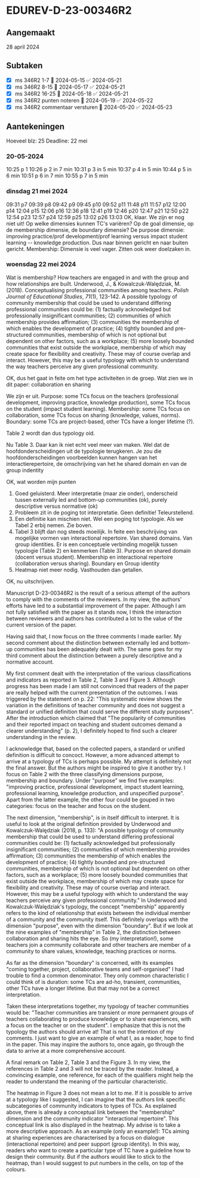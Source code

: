 # EDUREV-D-23-00346R2
## Aangemaakt 
28 april 2024
## Subtaken
- [x] ms 346R2 1-7 📅 2024-05-15 ✅ 2024-05-21
- [x] ms 346R2 8-15 📅 2024-05-17 ✅ 2024-05-21
- [x] ms 346R2 16-25 📅 2024-05-18 ✅ 2024-05-21
- [x] ms 346R2 punten noteren 📅 2024-05-19 ✅ 2024-05-22
- [x] ms 346R2 commentaar versturen 📅 2024-05-20 ✅ 2024-05-23

## Aantekeningen 
Hoeveel blz: 25
Deadline: 22 mei

### 20-05-2024 
10:25 p 1
10:26 p 2 in 7 min
10:31 p 3 in 5 min
10:37 p 4 in 5 min
10:44 p 5 in 6 min
10:51 p 6 in 7 min
10:55 p 7 in 5 min

### dinsdag 21 mei 2024
09:31 p7
09:39 p8
09:42 p9
09:45 p10
09:52 p11
11:48 p11
11:57 p12
12:00 p14
12:04 p15
12:06 p16
12:36 p18
12:41 p19
12:46 p20
12:47 p21
12:50 p22
12:54 p23
12:57 p24
12:59 p25
13:02 p26
13:03 OK, klaar. We zijn er nog niet uit! Op welke dimensies kunnen TC's variëren? Op de goal dimensie, op de membership dimensie, de boundary dimensie? De purpose dimensie: improving practice/prof development/prof learning versus impact student learning -- knowledge production. Dus naar binnen gericht en naar buiten gericht.
Membership: Dimensie is veel vager. Zitten ook weer doelzaken in. 
### woensdag 22 mei 2024
Wat is membership? How teachers are engaged in and with the group and how relationships are built.
Underwood, J., & Kowalczuk-Walędziak, M. (2018). Conceptualising professional communities among teachers. _Polish Journal of Educational Studies_, _71_(1), 123-142.
A possible typology of community membership that could be used to understand differing professional communities could be: (1) factually acknowledged but professionally insignificant communities; (2) communities of which membership provides affirmation; (3) communities the membership of which enables the development of practice; (4) tightly bounded and pre-structured communities, membership of which is not optional but dependent on other factors, such as a workplace; (5) more loosely bounded communities that exist outside the workplace, membership of which may create space for flexibility and creativity. These may of course overlap and interact. However, this may be a useful typology with which to understand the way teachers perceive any given professional community.

OK, dus het gaat in feite om het type activiteiten in de groep. Wat zien we in dit paper: collaboration en sharing

We zijn er uit. Purpose: some TCs focus on the teachers (professional development, improving practice, knowledge production), some TCs focus on the student (impact student learning). Membership: some TCs focus on collaboration, some TCs focus on sharing (knowledge, values, norms). Boundary: some TCs are project-based, other TCs have a longer lifetime (?).

Table 2 wordt dan dus typology oid. 

Nu Table 3. Daar kan ik niet echt veel   meer van maken. Wel dat de hoofdonderscheidingen uit de typologie terugkeren. Je zou die hoofdonderscheidingen voorbeelden kunnen hangen van het interactierepertoire, de omschrijving van het he shared domain en van de group indentity

OK, wat worden mijn punten

1. Goed geluisterd. Meer interpretatie (maar zie onder), onderscheid tussen externally led and bottom-up communities (ok), purely descriptive versus normative (ok)
2. Probleem zit in de poging tot interpretatie. Geen definitie! Teleurstellend. 
3. Een definitie kan mischien niet. Wel een poging tot typologie. Als we Tabel 2 erbij nemen. Zie boven.
4. Tabel 3 blijft dan nog steeds moeilijk. In feite een beschrijving van mogelijke vormen van interactional repertoire. Van shared domains. Van group identities. Er is een conceptuele verbinding mogelijk tussen typologie (Table 2) en kenmerken (Table 3). Purpose en shared domain (docent versus student). Membership en interactional repertoire (collaboration versus sharing). Boundary en Group identity
5. Heatmap niet meer nodig. Vasthouden dan getallen. 

OK, nu uitschrijven.

Manuscript D-23-00346R2 is the result of a serious attempt of the authors to comply with the comments of the reviewers. In my view, the authors' efforts have led to a substantial improvement of the paper. Although I am not fully satisfied with the paper as it stands now, I think the interaction between reviewers and authors has contributed a lot to the value of the current version of the paper. 

Having said that, I now focus on the three comments I made earlier. My second comment about the distinction between externally led and bottom-up communities has been adequately dealt with. The same goes for my third comment about the distinction between a purely descriptive and a normative account. 

My first comment dealt with the interpretation of the various classifications and indicators as reported in Table 2, Table 3 and Figure 3. Although progress has been made I am still not convinced that readers of the paper are really helped with the current presentation of the outcomes. I was triggered by the statement on p. 22: "This systematic review shows the variation in the definitions of teacher community and does not suggest a standard or unified definition that could serve the different study purposes". After the introduction which claimed that "The popularity of communities and their reported impact on teaching and student outcomes demand a clearer understanding" (p. 2), I definitely hoped to find such a clearer understanding in the review. 

I acknowledge that, based on the collected papers, a standard or unified definition is difficult to concoct. However, a more advanced attempt to arrive at a typology of TCs is perhaps possible. My attempt is definitely not the final answer. But the authors might be inspired to give it another try. I focus on Table 2 with the three classifying dimensions purpose, membership and boundary. Under "purpose" we find five examples: "improving practice, professional development, impact student learning, professional learning, knowledge production, and unspecified purpose". Apart from the latter example, the other four could be gouped in two categories: focus on the teacher and focus on the student. 

The next dimension, "membership", is in itself difficult to interpret. It is useful to look at the original definition provided by Underwood and Kowalczuk-Walędziak (2018, p. 133): "A possible typology of community membership that could be used to understand differing professional communities could be: (1) factually acknowledged but professionally insignificant communities; (2) communities of which membership provides affirmation; (3) communities the membership of which enables the development of practice; (4) tightly bounded and pre-structured communities, membership of which is not optional but dependent on other factors, such as a workplace; (5) more loosely bounded communities that exist outside the workplace, membership of which may create space for flexibility and creativity. These may of course overlap and interact. However, this may be a useful typology with which to understand the way teachers perceive any given professional community." In Underwood and Kowalczuk-Walędziak's typology, the concept "membership" apparently refers to the kind of relationship that exists between the individual member of a community and the community itself. This definitely overlaps with the dimension "purpose", even with the dimension "boundary". But if we look at the nine examples of "membership" in Table 2, the distinction between collaboration and sharing hits the eye. So (my interpretation!), some teachers join a community collaborate and other teachers are member of a community to share values, knowledge, teaching practices or norms. 

As far as the dimension "boundary" is concerned, with its examples "coming together, project, collaborative teams and self-organised" I had trouble to find a common denominator. They only common characteristic I could think of is duration: some TCs are ad-ho, transient, communities, other TCs have a longer lifetime. But that may not be a correct interpretation.

Taken these interpretations together, my typology of teacher communities would be: "Teacher communities are transient or more permanent groups of teachers collaborating to produce knowledge or to share experiences, with a focus on the teacher or on the student". I emphasize that this is not the typology the authors should arrive at! That is not the intention of my comments. I just want to give an example of what I, as a reader, hope to find in the paper. This may inspire the authors to, once again, go through the data to arrive at a more comprehensive account. 

A final remark on Table 2, Table 3 and the Figure 3. In my view, the references in Table 2 and 3 will not be traced by the reader. Instead, a convincing example, one reference, for each of the qualifiers might help the reader to understand the meaning of the particular characteristic. 

The heatmap in Figure 3 does not mean a lot to me. If it is possible to arrive at a typology like I suggested, I can imagine that the authors link specific subcategories of community indicators to types of TCs. As explained above, there is already  a conceptual link between the "membership" dimension and the community indicator "interactional repertoire". This conceptual link is also displayed in the heatmap. My advise is to take a more descriptive approach. As an example (only an example!): TCs aiming at sharing experiences are characterised  by a focus on dialogue (interactional repertoire) and peer support (group identity). In this way, readers who want to create a particular type of TC have a guideline how to design their community. But if the authors would like to stick to the heatmap, than I would suggest to put numbers in the cells, on top of the colours. 